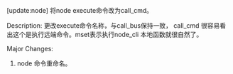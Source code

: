 [update:node] 将node execute命令改为call_cmd。

Description:
更改execute命令名称，与call_bus保持一致， call_cmd
很容易看出这个是执行远端命令。mset表示执行node_cli
本地函数就很自然了。

Major Changes:
1. node 命令重命名。
